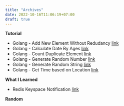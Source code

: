 ```yaml
---
title: "Archives"
date: 2022-10-16T11:06:19+07:00
draft: true
---
```


**Tutorial**

* Golang - Add New Element Without Redudancy [link](https://blog.cryppy.xyz/article/add-new-element-without-redudancy/)
* Golang - Calculate Date By Ages [link](https://blog.cryppy.xyz/article/calculate-date-by-ages/)
* Golang - Count Duplicate Element [link](https://blog.cryppy.xyz/article/count-duplicate-element/)
* Golang - Generate Random Number [link](https://blog.cryppy.xyz/article/generate-random-number/)
* Golang - Generate Random String [link](https://blog.cryppy.xyz/article/generate-random-string/)
* Golang - Get Time based on Location [link](https://blog.cryppy.xyz/article/get-time-in-location/)

**What I Learned**

* Redis Keyspace Notification [link](https://blog.cryppy.xyz/article/what-i-learned-redis-keyspace-notification/)

**Random**
